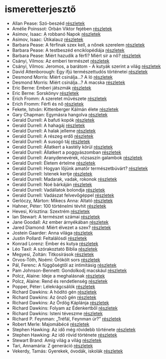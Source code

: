 # ismeretterjesztő

- Allan Pease: Szó-beszéd [részletek](_details/%7Bopf.creator%7D.md#id_3)
- Amélie Poinssot: Orbán Viktor fejében [részletek](_details/%7Bopf.creator%7D.md#id_1644)
- Asimov, Isaac: A robbanó Napok [részletek](_details/%7Bopf.creator%7D.md#id_1188)
- Asimov, Isaac: Útikalauz [részletek](_details/%7Bopf.creator%7D.md#id_1171)
- Barbara Pease: A férfinak szex kell, a nőnek szerelem [részletek](_details/%7Bopf.creator%7D.md#id_576)
- Barbara Pease: A testbeszéd enciklopédiája [részletek](_details/%7Bopf.creator%7D.md#id_294)
- Barbara Pease: Miért hazudik a férfi? Miért sír a nő? [részletek](_details/%7Bopf.creator%7D.md#id_5)
- Csányi, Vilmos: Az emberi természet [részletek](_details/%7Bopf.creator%7D.md#id_308)
- Csányi, Vilmos: Jeromos, a barátom - A kutyák szerint a világ [részletek](_details/%7Bopf.creator%7D.md#id_1718)
- David Attenborough: Egy ifjú természettudós történetei [részletek](_details/%7Bopf.creator%7D.md#id_1449)
- Desmond Morris: Miért csinálja…? A ló [részletek](_details/%7Bopf.creator%7D.md#id_416)
- Desmond Morris: Miért csinálja…? A macska [részletek](_details/%7Bopf.creator%7D.md#id_415)
- Eric Berne: Emberi játszmák [részletek](_details/%7Bopf.creator%7D.md#id_291)
- Eric Berne: Sorskönyv [részletek](_details/%7Bopf.creator%7D.md#id_292)
- Erich Fromm: A szeretet művészete [részletek](_details/%7Bopf.creator%7D.md#id_288)
- Erich Fromm: Férfi és nő [részletek](_details/%7Bopf.creator%7D.md#id_290)
- Fekete, István: Kittenberger Kálmán élete [részletek](_details/%7Bopf.creator%7D.md#id_734)
- Gary Chapman: Egymásra hangolva [részletek](_details/%7Bopf.creator%7D.md#id_379)
- Gerald Durrell: A bafuti kopók [részletek](_details/%7Bopf.creator%7D.md#id_862)
- Gerald Durrell: A hahagáj [részletek](_details/%7Bopf.creator%7D.md#id_865)
- Gerald Durrell: A halak jelleme [részletek](_details/%7Bopf.creator%7D.md#id_879)
- Gerald Durrell: A részeg erdő [részletek](_details/%7Bopf.creator%7D.md#id_878)
- Gerald Durrell: A susogó táj [részletek](_details/%7Bopf.creator%7D.md#id_871)
- Gerald Durrell: Állatkert a kastély körül [részletek](_details/%7Bopf.creator%7D.md#id_310)
- Gerald Durrell: Állatkert a poggyászomban [részletek](_details/%7Bopf.creator%7D.md#id_49)
- Gerald Durrell: Aranydenevérek, rózsaszín galambok [részletek](_details/%7Bopf.creator%7D.md#id_875)
- Gerald Durrell: Életem értelme [részletek](_details/%7Bopf.creator%7D.md#id_873)
- Gerald Durrell: Hogyan lőjünk amatőr természetbúvárt? [részletek](_details/%7Bopf.creator%7D.md#id_869)
- Gerald Durrell: Istenek kertje [részletek](_details/%7Bopf.creator%7D.md#id_868)
- Gerald Durrell: Madarak, vadak, rokonok [részletek](_details/%7Bopf.creator%7D.md#id_867)
- Gerald Durrell: Noé bárkáján [részletek](_details/%7Bopf.creator%7D.md#id_870)
- Gerald Durrell: Vadállatok bolondja [részletek](_details/%7Bopf.creator%7D.md#id_864)
- Gerald Durrell: Vadászat felvevőgéppel [részletek](_details/%7Bopf.creator%7D.md#id_863)
- Gerlóczy, Márton: Mikecs Anna: Altató [részletek](_details/%7Bopf.creator%7D.md#id_1469)
- Hahner, Péter: 100 történelmi tévhit [részletek](_details/%7Bopf.creator%7D.md#id_512)
- Hevesi, Krisztina: Szextrém [részletek](_details/%7Bopf.creator%7D.md#id_986)
- Ian Stewart: A természet számai [részletek](_details/%7Bopf.creator%7D.md#id_781)
- Jane Goodall: Az ember árnyékában [részletek](_details/%7Bopf.creator%7D.md#id_402)
- Jared Diamond: Miért élvezet a szex? [részletek](_details/%7Bopf.creator%7D.md#id_908)
- Jostein Gaarder: Anna világa [részletek](_details/%7Bopf.creator%7D.md#id_1411)
- Justin Pollard: Feltalálósdi [részletek](_details/%7Bopf.creator%7D.md#id_1008)
- Konrad Lorenz: Ember és kutya [részletek](_details/%7Bopf.creator%7D.md#id_474)
- Léo Taxil: A szórakoztató Biblia [részletek](_details/%7Bopf.creator%7D.md#id_950)
- Megyesi, Zoltán: Titkosírások [részletek](_details/%7Bopf.creator%7D.md#id_413)
- Orvos-Tóth, Noémi: Örökölt sors [részletek](_details/%7Bopf.creator%7D.md#id_1290)
- Pál, Ferenc: A függőségtől az intimitásig [részletek](_details/%7Bopf.creator%7D.md#id_664)
- Pam Johnson-Bennett: Gondolkodj macskául [részletek](_details/%7Bopf.creator%7D.md#id_1438)
- Polcz, Alaine: Ideje a meghalásnak [részletek](_details/%7Bopf.creator%7D.md#id_1440)
- Polcz, Alaine: Rend és rendetlenség [részletek](_details/%7Bopf.creator%7D.md#id_1442)
- Popper, Péter: Lélekrágcsálók [részletek](_details/%7Bopf.creator%7D.md#id_763)
- Richard Dawkins: A hódító gén [részletek](_details/%7Bopf.creator%7D.md#id_359)
- Richard Dawkins: Az önző gén [részletek](_details/%7Bopf.creator%7D.md#id_360)
- Richard Dawkins: Az Ördög Káplánja [részletek](_details/%7Bopf.creator%7D.md#id_361)
- Richard Dawkins: Folyam az Édenkertből [részletek](_details/%7Bopf.creator%7D.md#id_362)
- Richard Dawkins: Isteni téveszme [részletek](_details/%7Bopf.creator%7D.md#id_363)
- Richard P. Feynman: „Tréfál, Feynman úr?” [részletek](_details/%7Bopf.creator%7D.md#id_820)
- Robert Merle: Majomábécé [részletek](_details/%7Bopf.creator%7D.md#id_335)
- Stephen Hawking: Az idő még rövidebb története [részletek](_details/%7Bopf.creator%7D.md#id_390)
- Stephen Hawking: Az idő rövid története [részletek](_details/%7Bopf.creator%7D.md#id_1166)
- Stewart Brand: Amíg világ a világ [részletek](_details/%7Bopf.creator%7D.md#id_1217)
- Tari, Annamária: Z generáció [részletek](_details/%7Bopf.creator%7D.md#id_1016)
- Vekerdy, Tamás: Gyerekek, óvodák, iskolák [részletek](_details/%7Bopf.creator%7D.md#id_616)